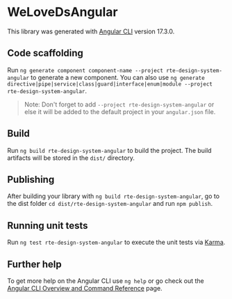 # WeLoveDsAngular

This library was generated with [Angular CLI](https://github.com/angular/angular-cli) version 17.3.0.

## Code scaffolding

Run `ng generate component component-name --project rte-design-system-angular` to generate a new component. You can also use `ng generate directive|pipe|service|class|guard|interface|enum|module --project rte-design-system-angular`.
> Note: Don't forget to add `--project rte-design-system-angular` or else it will be added to the default project in your `angular.json` file. 

## Build

Run `ng build rte-design-system-angular` to build the project. The build artifacts will be stored in the `dist/` directory.

## Publishing

After building your library with `ng build rte-design-system-angular`, go to the dist folder `cd dist/rte-design-system-angular` and run `npm publish`.

## Running unit tests

Run `ng test rte-design-system-angular` to execute the unit tests via [Karma](https://karma-runner.github.io).

## Further help

To get more help on the Angular CLI use `ng help` or go check out the [Angular CLI Overview and Command Reference](https://angular.io/cli) page.
